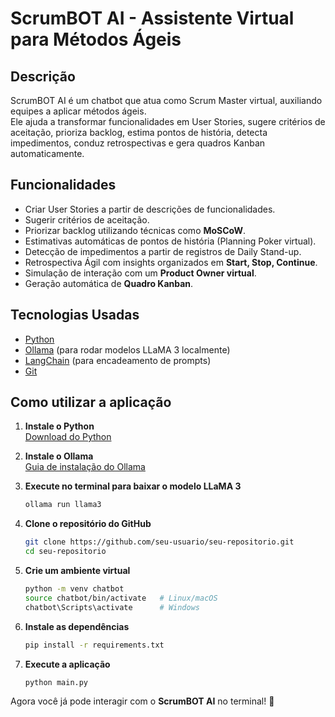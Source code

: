 # ScrumBOT AI - Assistente Virtual para Métodos Ágeis

## Descrição
ScrumBOT AI é um chatbot que atua como Scrum Master virtual, auxiliando equipes a aplicar métodos ágeis.  
Ele ajuda a transformar funcionalidades em User Stories, sugere critérios de aceitação, prioriza backlog, estima pontos de história, detecta impedimentos, conduz retrospectivas e gera quadros Kanban automaticamente.

## Funcionalidades
- Criar User Stories a partir de descrições de funcionalidades.
- Sugerir critérios de aceitação.
- Priorizar backlog utilizando técnicas como **MoSCoW**.
- Estimativas automáticas de pontos de história (Planning Poker virtual).
- Detecção de impedimentos a partir de registros de Daily Stand-up.
- Retrospectiva Ágil com insights organizados em **Start, Stop, Continue**.
- Simulação de interação com um **Product Owner virtual**.
- Geração automática de **Quadro Kanban**.

## Tecnologias Usadas
- [Python](https://www.python.org/)  
- [Ollama](https://ollama.com/) (para rodar modelos LLaMA 3 localmente)  
- [LangChain](https://www.langchain.com/) (para encadeamento de prompts)  
- [Git](https://git-scm.com/)  

## Como utilizar a aplicação

1. **Instale o Python**  
   [Download do Python](https://www.python.org/downloads/)

2. **Instale o Ollama**  
   [Guia de instalação do Ollama](https://ollama.com/download)

3. **Execute no terminal para baixar o modelo LLaMA 3**  
   ```bash
   ollama run llama3
    ```

4. **Clone o repositório do GitHub**

   ```bash
   git clone https://github.com/seu-usuario/seu-repositorio.git
   cd seu-repositorio
   ```

5. **Crie um ambiente virtual**

   ```bash
   python -m venv chatbot
   source chatbot/bin/activate   # Linux/macOS
   chatbot\Scripts\activate      # Windows
   ```

6. **Instale as dependências**

   ```bash
   pip install -r requirements.txt
   ```

7. **Execute a aplicação**

   ```bash
   python main.py
   ```

Agora você já pode interagir com o **ScrumBOT AI** no terminal! 🚀

```